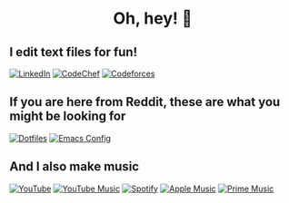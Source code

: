 <h1 align="center">Oh, hey! 👋</h1>

## I edit text files for fun!

[![LinkedIn](https://img.shields.io/badge/LinkedIn-0A66C2?style=for-the-badge&logo=linkedin&logoColor=white)](https://www.linkedin.com/in/madhavan-raja/)
[![CodeChef](https://img.shields.io/badge/CodeChef-5B4638?style=for-the-badge&logo=CodeChef&logoColor=white)](https://www.codechef.com/users/flipped_flop)
[![Codeforces](https://img.shields.io/badge/Codeforces-1F8ACB?style=for-the-badge&logo=codeforces&logoColor=white)](https://codeforces.com/profile/madhavan_raja)

## If you are here from Reddit, these are what you might be looking for
[![Dotfiles](https://img.shields.io/badge/Dotfiles-FCC624?style=for-the-badge&logo=linux&logoColor=black)](https://github.com/madhavan-raja/dotfiles)
[![Emacs Config](https://img.shields.io/badge/Emacs%20Config-7F5AB6?style=for-the-badge&logo=gnuemacs&logoColor=white)](https://github.com/madhavan-raja/emacs-config)

## And I also make music
[![YouTube](https://img.shields.io/badge/YouTube-FF0000?style=for-the-badge&logo=youtube&logoColor=white)](https://www.youtube.com/channel/UCUJpBtAPxeklEVsFopd03Uw)
[![YouTube Music](https://img.shields.io/badge/YouTube_Music-FF0000?style=for-the-badge&logo=youtube-music&logoColor=white)](https://music.youtube.com/channel/UCw2X4qo9A8116sQ85CsdhTg)
[![Spotify](https://img.shields.io/badge/Spotify-1DB954?&style=for-the-badge&logo=spotify&logoColor=white)](https://open.spotify.com/artist/0i3NYGd9w6DaHSXCE0eq2R)
[![Apple Music](https://img.shields.io/badge/Apple%20Music-FA243C?style=for-the-badge&logo=applemusic&logoColor=white)](https://music.apple.com/us/artist/cute-fluffy-kitten/1526052115)
[![Prime Music](https://img.shields.io/badge/Prime%20Music-00A8E1?style=for-the-badge&logo=amazonprime&logoColor=white)](https://www.amazon.com/gp/product/B08F4HLGHF/)
